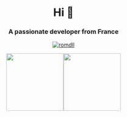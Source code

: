 <h1 align="center">Hi 👋</h1>
<h3 align="center">A passionate developer from France</h3>

<p align="center"> <a href="https://github.com/ryo-ma/github-profile-trophy"><img src="https://github-profile-trophy.vercel.app/?username=romdll" alt="romdll" /></a> </p>

<div style="display: flex; justify-content: center; align-items: center;" align="center">
  <img src="https://github-readme-stats.vercel.app/api?username=romdll&show_icons=true&count_private=true&hide_border=true" style="height: 150px;" />
  <img src="https://github-readme-stats.vercel.app/api/top-langs/?username=romdll&show_icons=true&count_private=true&hide_border=true&layout=compact" style="height: 150px;" />
</div>
